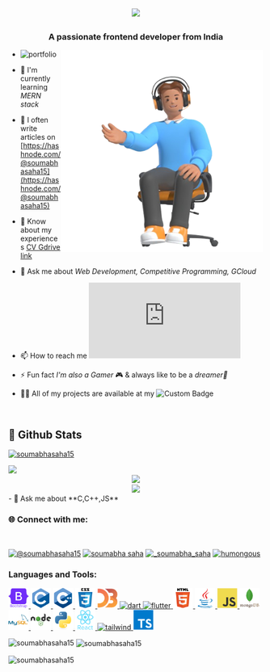 <h1 align="center">
  <a href="https://git.io/typing-svg">
    <img src="https://readme-typing-svg.herokuapp.com/?lines=Hello,+There!+👋;This+is+Soumabha+Saha;Nice+to+meet+you!&center=true&size=30">
  </a>
</h1>

<h3 align="center">A passionate frontend developer from India</h3>

<img align="right" alt="Coding" width="400" src="image.png">

- ![portfolio](https://komarev.com/ghpvc/?username=soumabhasaha15&label=Profile%20views&color=0e75b6&style=flat)
- 🌱 I'm currently learning _MERN stack_

- 📝 I often write articles on [https://hashnode.com/@soumabhasaha15](https://hashnode.com/@soumabhasaha15)

- 📄 Know about my experiences [CV Gdrive link](https://drive.google.com/file/d/1T7xJ_KN1l6lJIkANvYlqBa2cgkgPB1fo/view)

- 💬 Ask me about _Web Development, Competitive Programming, GCloud_

- 📫 How to reach me <a href="mailto:soumabhasaha1509@gmail.com">![Static Badge](https://img.shields.io/badge/soumabhasaha1509%40gmail.com-red?logo=gmail&logoColor=white&link=mailto%soumabhasaha1509%40gmail.com)</a>
- ⚡ Fun fact _I'm also a Gamer_ 🎮 & always like to be a _dreamer🌙_

- 👨‍💻 All of my projects are available at my
![Custom Badge](https://img.shields.io/badge/portfolio-blue?logo=https://portfolio-seven-mu-85.vercel.app/assets/logo.svg)
<img src="https://www.animatedimages.org/data/media/562/animated-line-image-0111.gif" width="1000" height="2" />

## 💫 Github Stats

<p align="left"> <a href="https://github.com/ryo-ma/github-profile-trophy"><img src="https://github-profile-trophy.vercel.app/?username=soumabhasaha15&theme=juicyfresh" alt="soumabhasaha15" /></a> </p>
<img src="https://leetcard.jacoblin.cool/SOUMABHA_SAHA?ext=heatmap">
<div align="center">
  <img src="https://github-readme-activity-graph.vercel.app/graph?username=SoumabhaSaha15&theme=github-dark&true&hide_border=true" />
</div>

<div id="header" align="center">
  <img src="https://media.giphy.com/media/hqU2KkjW5bE2v2Z7Q2/giphy.gif" width="100"/>
</div>
- 💬 Ask me about **C,C++,JS**
<h3 align="left">🌐 Connect with me:</h3>
<img src="https://www.animatedimages.org/data/media/562/animated-line-image-0111.gif" width="1000" height="2" />
<p align="left">
<a href="https://twitter.com/@soumabhasaha15" target="blank"><img align="center" src="https://raw.githubusercontent.com/rahuldkjain/github-profile-readme-generator/master/src/images/icons/Social/twitter.svg" alt="@soumabhasaha15" height="30" width="40" /></a>
<a href="https://www.linkedin.com/in/soumabha-saha-663816253/" target="blank"><img align="center" src="https://raw.githubusercontent.com/rahuldkjain/github-profile-readme-generator/master/src/images/icons/Social/linked-in-alt.svg" alt="soumabha saha" height="30" width="40" /></a>
<a href="https://www.instagram.com/webdude1509/" target="blank"><img align="center" src="https://raw.githubusercontent.com/rahuldkjain/github-profile-readme-generator/master/src/images/icons/Social/instagram.svg" alt="_soumabha_saha" height="30" width="40" /></a>
<a href="https://www.youtube.com/channel/UCu8pBVEFUd7dW1RQJO4PbuQ" target="blank"><img align="center" src="https://raw.githubusercontent.com/rahuldkjain/github-profile-readme-generator/master/src/images/icons/Social/youtube.svg" alt="humongous" height="30" width="40" /></a>
</p>

<h3 align="left">Languages and Tools:</h3>
<p align="left"> <a href="https://getbootstrap.com" target="_blank" rel="noreferrer"> <img src="https://raw.githubusercontent.com/devicons/devicon/master/icons/bootstrap/bootstrap-plain-wordmark.svg" alt="bootstrap" width="40" height="40"/> </a> <a href="https://www.cprogramming.com/" target="_blank" rel="noreferrer"> <img src="https://raw.githubusercontent.com/devicons/devicon/master/icons/c/c-original.svg" alt="c" width="40" height="40"/> </a> <a href="https://www.w3schools.com/cpp/" target="_blank" rel="noreferrer"> <img src="https://raw.githubusercontent.com/devicons/devicon/master/icons/cplusplus/cplusplus-original.svg" alt="cplusplus" width="40" height="40"/> </a> <a href="https://www.w3schools.com/css/" target="_blank" rel="noreferrer"> <img src="https://raw.githubusercontent.com/devicons/devicon/master/icons/css3/css3-original-wordmark.svg" alt="css3" width="40" height="40"/> </a> <a href="https://d3js.org/" target="_blank" rel="noreferrer"> <img src="https://raw.githubusercontent.com/devicons/devicon/master/icons/d3js/d3js-original.svg" alt="d3js" width="40" height="40"/> </a> <a href="https://dart.dev" target="_blank" rel="noreferrer"> <img src="https://www.vectorlogo.zone/logos/dartlang/dartlang-icon.svg" alt="dart" width="40" height="40"/> </a> <a href="https://flutter.dev" target="_blank" rel="noreferrer"> <img src="https://www.vectorlogo.zone/logos/flutterio/flutterio-icon.svg" alt="flutter" width="40" height="40"/> </a> <a href="https://www.w3.org/html/" target="_blank" rel="noreferrer"> <img src="https://raw.githubusercontent.com/devicons/devicon/master/icons/html5/html5-original-wordmark.svg" alt="html5" width="40" height="40"/> </a> <a href="https://www.java.com" target="_blank" rel="noreferrer"> <img src="https://raw.githubusercontent.com/devicons/devicon/master/icons/java/java-original.svg" alt="java" width="40" height="40"/> </a> <a href="https://developer.mozilla.org/en-US/docs/Web/JavaScript" target="_blank" rel="noreferrer"> <img src="https://raw.githubusercontent.com/devicons/devicon/master/icons/javascript/javascript-original.svg" alt="javascript" width="40" height="40"/> </a> <a href="https://www.mongodb.com/" target="_blank" rel="noreferrer"> <img src="https://raw.githubusercontent.com/devicons/devicon/master/icons/mongodb/mongodb-original-wordmark.svg" alt="mongodb" width="40" height="40"/> </a> <a href="https://www.mysql.com/" target="_blank" rel="noreferrer"> <img src="https://raw.githubusercontent.com/devicons/devicon/master/icons/mysql/mysql-original-wordmark.svg" alt="mysql" width="40" height="40"/> </a> <a href="https://nodejs.org" target="_blank" rel="noreferrer"> <img src="https://raw.githubusercontent.com/devicons/devicon/master/icons/nodejs/nodejs-original-wordmark.svg" alt="nodejs" width="40" height="40"/> </a> <a href="https://www.python.org" target="_blank" rel="noreferrer"> <img src="https://raw.githubusercontent.com/devicons/devicon/master/icons/python/python-original.svg" alt="python" width="40" height="40"/> </a> <a href="https://reactjs.org/" target="_blank" rel="noreferrer"> <img src="https://raw.githubusercontent.com/devicons/devicon/master/icons/react/react-original-wordmark.svg" alt="react" width="40" height="40"/> </a> <a href="https://tailwindcss.com/" target="_blank" rel="noreferrer"> <img src="https://www.vectorlogo.zone/logos/tailwindcss/tailwindcss-icon.svg" alt="tailwind" width="40" height="40"/> </a> <a href="https://www.typescriptlang.org/" target="_blank" rel="noreferrer"> <img src="https://raw.githubusercontent.com/devicons/devicon/master/icons/typescript/typescript-original.svg" alt="typescript" width="40" height="40"/> </a> </p>

<p><img align="left" src="https://github-readme-stats.vercel.app/api/top-langs?username=soumabhasaha15&show_icons=true&locale=en&layout=compact&theme=highcontrast" alt="soumabhasaha15" /></p>

<p>&nbsp;<img align="center" src="https://github-readme-stats.vercel.app/api?username=soumabhasaha15&show_icons=true&locale=en&theme=highcontrast" alt="soumabhasaha15" /></p>

<p><img align="center" src="https://github-readme-streak-stats.herokuapp.com/?user=soumabhasaha15&&theme=highcontrast" alt="soumabhasaha15" /></p>
